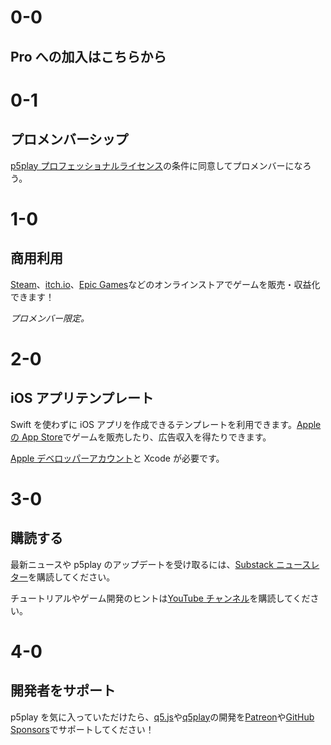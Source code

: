 # 0-0

## Pro への加入はこちらから

# 0-1

## プロメンバーシップ

[p5play プロフェッショナルライセンス](/pro/license.html)の条件に同意してプロメンバーになろう。

# 1-0

## 商用利用

[Steam](https://store.steampowered.com)、[itch.io](https://itch.io)、[Epic Games](https://store.epicgames.com)などのオンラインストアでゲームを販売・収益化できます！

_プロメンバー限定。_

# 2-0

## iOS アプリテンプレート

Swift を使わずに iOS アプリを作成できるテンプレートを利用できます。[Apple の App Store](https://www.apple.com/app-store/)でゲームを販売したり、広告収入を得たりできます。

[Apple デベロッパーアカウント](https://developer.apple.com/programs/)と Xcode が必要です。

# 3-0

## 購読する

最新ニュースや p5play のアップデートを受け取るには、[Substack ニュースレター](https://substack.com/@quintonashley)を購読してください。

チュートリアルやゲーム開発のヒントは[YouTube チャンネル](https://www.youtube.com/@q5play-game-dev)を購読してください。

# 4-0

## 開発者をサポート

p5play を気に入っていただけたら、[q5.js](https://q5js.org)や[q5play](https://q5play.org)の開発を[Patreon](https://www.patreon.com/q5play)や[GitHub Sponsors](https://github.com/sponsors/quinton-ashley)でサポートしてください！
